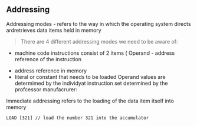 ## Addressing 

Addressing modes - refers to the way in which the operating system directs ardretrieves data items held in memory
> There are 4 different addressing modes we need to be aware of:
- machine code instructions consist of 2 items ( Operand - address reference of the instruction 
 * address reference  in memory 
 * literal or constant that needs to be loaded
Operand values are determimed by the individyat instruction set determined by the profcessor manufacrurer:

Immediate addressing refers to the loading of the data item itself into memory 
```
LOAD [321] // load the number 321 into the accumulator 
``` 
